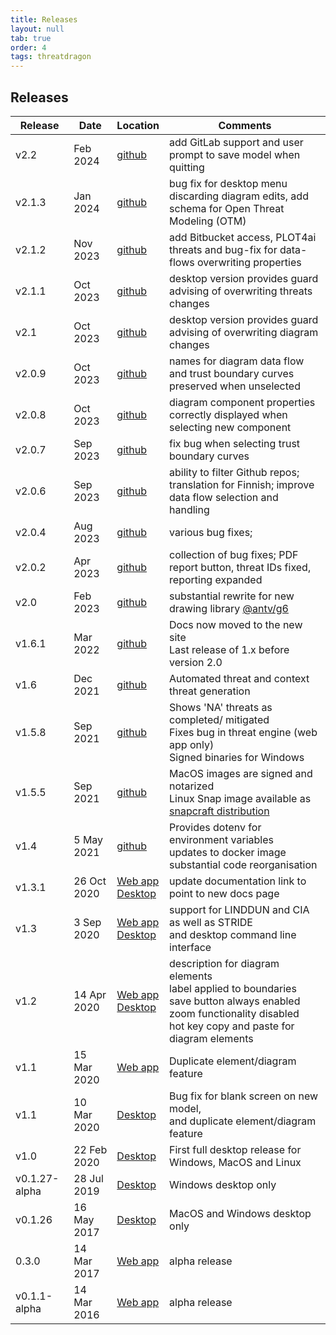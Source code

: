 ```yaml
---
title: Releases
layout: null
tab: true
order: 4
tags: threatdragon
---
```


## Releases

Release | Date | Location | Comments
------- | ---- | -------- | --------
v2.2   | Feb 2024 | [github][220] | add GitLab support and user prompt to save model when quitting
v2.1.3 | Jan 2024 | [github][213] | bug fix for desktop menu discarding diagram edits, add schema for Open Threat Modeling (OTM)
v2.1.2 | Nov 2023 | [github][212] | add Bitbucket access, PLOT4ai threats and bug-fix for data-flows overwriting properties
v2.1.1 | Oct 2023 | [github][211] | desktop version provides guard advising of overwriting threats changes
v2.1   | Oct 2023 | [github][210] | desktop version provides guard advising of overwriting diagram changes
v2.0.9 | Oct 2023 | [github][209] | names for diagram data flow and trust boundary curves preserved when unselected
v2.0.8 | Oct 2023 | [github][208] | diagram component properties correctly displayed when selecting new component
v2.0.7 | Sep 2023 | [github][207] | fix bug when selecting trust boundary curves
v2.0.6 | Sep 2023 | [github][206] | ability to filter Github repos; translation for Finnish; improve data flow selection and handling
v2.0.4 | Aug 2023 | [github][204] | various bug fixes;
v2.0.2 | Apr 2023 | [github][202] | collection of bug fixes; PDF report button, threat IDs fixed, reporting expanded
v2.0   | Feb 2023 | [github][200] | substantial rewrite for new drawing library [@antv/g6][ant]
v1.6.1 | Mar 2022 | [github][161] | Docs now moved to the new site<br>Last release of 1.x before version 2.0
v1.6   | Dec 2021 | [github][160] | Automated threat and context threat generation
v1.5.8 | Sep 2021 | [github][158] | Shows 'NA' threats as completed/ mitigated<br>Fixes bug in threat engine (web app only)<br>Signed binaries for Windows
v1.5.5 | Sep 2021 | [github][155] | MacOS images are signed and notarized <br> Linux Snap image available as [snapcraft distribution][snap]
v1.4   | 5 May 2021  | [github][140] | Provides dotenv for environment variables <br> updates to docker image <br> substantial code reorganisation
v1.3.1 | 26 Oct 2020 | [Web app][131] <br> [Desktop][131-desk] | update documentation link to point to new docs page
v1.3   | 3 Sep 2020  | [Web app][130] <br> [Desktop][130-desk] | support for LINDDUN and CIA as well as STRIDE <br> and desktop command line interface
v1.2   | 14 Apr 2020 | [Web app][120] <br> [Desktop][120-desk] | description for diagram elements <br> label applied to boundaries <br> save button always enabled <br> zoom functionality disabled <br> hot key copy and paste for diagram elements
v1.1   | 15 Mar 2020 | [Web app][110] | Duplicate element/diagram feature
v1.1   | 10 Mar 2020 | [Desktop][110-desk] | Bug fix for blank screen on new model, <br> and duplicate element/diagram feature
v1.0   | 22 Feb 2020 | [Desktop][100-desk] | First full desktop release for Windows, MacOS and Linux
v0.1.27-alpha | 28 Jul 2019 | [Desktop][0127-desk] | Windows desktop only
v0.1.26 | 16 May 2017 | [Desktop][0126-desk] | MacOS and Windows desktop only
0.3.0  | 14 Mar 2017 | [Web app][030] | alpha release
v0.1.1-alpha | 14 Mar 2016 | [Web app][011] | alpha release

[011]: https://github.com/mike-goodwin/owasp-threat-dragon/releases/tag/v0.1.1-alpha
[030]: https://github.com/mike-goodwin/owasp-threat-dragon/releases/tag/0.3.0
[0126-desk]: https://github.com/mike-goodwin/owasp-threat-dragon-desktop/releases/tag/0.1.26
[0127-desk]: https://github.com/mike-goodwin/owasp-threat-dragon-desktop/releases/tag/0.1.27
[100-desk]: https://github.com/mike-goodwin/owasp-threat-dragon-desktop/releases/tag/v1.0
[110]: https://github.com/mike-goodwin/owasp-threat-dragon/releases/tag/v1.1
[110-desk]: https://github.com/mike-goodwin/owasp-threat-dragon-desktop/releases/tag/v1.1
[120]: https://github.com/mike-goodwin/owasp-threat-dragon/releases/tag/v1.2
[120-desk]: https://github.com/mike-goodwin/owasp-threat-dragon-desktop/releases/tag/v1.2
[130]: https://github.com/OWASP/threat-dragon/releases/tag/v1.3
[130-desk]: https://github.com/OWASP/threat-dragon-desktop/releases/tag/v1.3
[131]: https://github.com/OWASP/threat-dragon/releases/tag/v1.3.1
[131-desk]: https://github.com/OWASP/threat-dragon-desktop/releases/tag/v1.3.1
[140]: https://github.com/OWASP/threat-dragon/releases/tag/v1.4.0
[155]: https://github.com/OWASP/threat-dragon/releases/tag/v1.5.5
[158]: https://github.com/OWASP/threat-dragon/releases/tag/v1.5.8
[160]: https://github.com/OWASP/threat-dragon/releases/tag/v1.6.0
[161]: https://github.com/OWASP/threat-dragon/releases/tag/v1.6.1
[200]: https://github.com/OWASP/threat-dragon/releases/tag/v2.0.0
[202]: https://github.com/OWASP/threat-dragon/releases/tag/v2.0.2
[204]: https://github.com/OWASP/threat-dragon/releases/tag/v2.0.4
[206]: https://github.com/OWASP/threat-dragon/releases/tag/v2.0.6
[207]: https://github.com/OWASP/threat-dragon/releases/tag/v2.0.7
[208]: https://github.com/OWASP/threat-dragon/releases/tag/v2.0.8
[209]: https://github.com/OWASP/threat-dragon/releases/tag/v2.0.9
[210]: https://github.com/OWASP/threat-dragon/releases/tag/v2.1.0
[211]: https://github.com/OWASP/threat-dragon/releases/tag/v2.1.1
[212]: https://github.com/OWASP/threat-dragon/releases/tag/v2.1.2
[213]: https://github.com/OWASP/threat-dragon/releases/tag/v2.1.3
[220]: https://github.com/OWASP/threat-dragon/releases/tag/v2.2.0
[ant]: (https://www.npmjs.com/package/@antv/g6)
[snap]: (https://snapcraft.io/threat-dragon)
